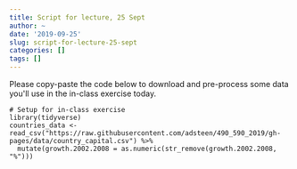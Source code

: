```yaml
---
title: Script for lecture, 25 Sept
author: ~
date: '2019-09-25'
slug: script-for-lecture-25-sept
categories: []
tags: []
---
```


Please copy-paste the code below to download and pre-process some data you'll use in the in-class exercise today.

```
# Setup for in-class exercise
library(tidyverse)
countries_data <- read_csv("https://raw.githubusercontent.com/adsteen/490_590_2019/gh-pages/data/country_capital.csv") %>%
  mutate(growth.2002.2008 = as.numeric(str_remove(growth.2002.2008, "%")))
```